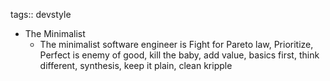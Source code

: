 tags:: devstyle

- The Minimalist
	- The minimalist software engineer is Fight for Pareto law, Prioritize, Perfect is enemy of good, kill the baby, add value, basics first, think different, synthesis, keep it plain, clean kripple